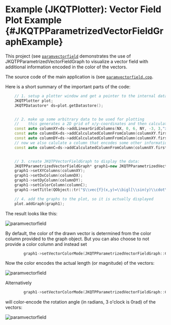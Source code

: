 # Example (JKQTPlotter): Vector Field Plot Example                                      {#JKQTPParametrizedVectorFieldGraphExample}


This project (see [`paramvectorfield`](https://github.com/jkriege2/JKQtPlotter/tree/master/examples/paramvectorfield) demonstrates the use of JKQTPParametrizedVectorFieldGraph to visualize a vector field with additional information encoded in the color of the vectors. 

The source code of the main application is (see [`paramvectorfield.cpp`](https://github.com/jkriege2/JKQtPlotter/tree/master/examples/paramvectorfield/paramvectorfield.cpp).

Here is a short summary of the important parts of the code:

```.cpp
    // 1. setup a plotter window and get a pointer to the internal datastore (for convenience)
    JKQTPlotter plot;
    JKQTPDatastore* ds=plot.getDatastore();


    // 2. make up some arbitrary data to be used for plotting
    //    this generates a 2D grid of x/y-coordinates and then calculates dx=cos(y)*sqrt(x/3.0) and dy=sin(x)*sqrt(x/3.0)
    const auto columnXY=ds->addLinearGridColumns(NX, 0, 6, NY, -3, 3,"x","y");
    const auto columnDX=ds->addCalculatedColumnFromColumn(columnXY.first, columnXY.second, [](double x,double y) { return sin(y)*sqrt(x/3.0); });
    const auto columnDY=ds->addCalculatedColumnFromColumn(columnXY.first, columnXY.second, [](double x,double y) { return cos(x)*sqrt(x/3.0); });
    // now we also calulate a column that encodes some other information that can be color-coded
    const auto columnC=ds->addCalculatedColumnFromColumn(columnXY.first, columnXY.second, [](double x,double y) { return sqrt(fabs(y)); });


    // 3. create JKQTPVectorFieldGraph to display the data:
    JKQTPParametrizedVectorFieldGraph* graph1=new JKQTPParametrizedVectorFieldGraph(&plot);
    graph1->setXYColumns(columnXY);
    graph1->setDxColumn(columnDX);
    graph1->setDyColumn(columnDY);
    graph1->setColorColumn(columnC);
    graph1->setTitle(QObject::tr("$\\vec{f}(x,y)=\\bigl[\\sin(y)\\cdot\\sqrt{x/3}, \\cos(x)\\cdot\\sqrt{x/3}\\bigr]^\\mathrm{T}$"));

    // 4. add the graphs to the plot, so it is actually displayed
    plot.addGraph(graph1);

```

The result looks like this:

![paramvectorfield](https://raw.githubusercontent.com/jkriege2/JKQtPlotter/master/screenshots/paramvectorfield.png)


By default, the color of the drawn vector is determined from the color column provided to the graph object.
But you can also choose to not provide a color column and instead set

```.cpp
        graph1->setVectorColorMode(JKQTPParametrizedVectorFieldGraph::ColorFromMagnitude);
```

Now the color encodes the actual length (or magnitude) of the vectors:

![paramvectorfield](https://raw.githubusercontent.com/jkriege2/JKQtPlotter/master/doc/images/JKQTPParametrizedVectorFieldGraphColorFromMagnitude.png)


Alternatively 

```.cpp
        graph1->setVectorColorMode(JKQTPParametrizedVectorFieldGraph::ColorFromAngle);
```

will color-encode the rotation angle (in radians, 3 o'clock is 0rad) of the vectors:

![paramvectorfield](https://raw.githubusercontent.com/jkriege2/JKQtPlotter/master/doc/images/JKQTPParametrizedVectorFieldGraphColorFromAngle.png)


